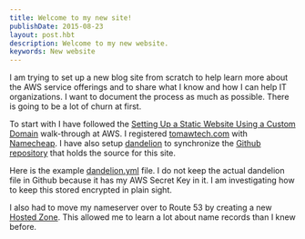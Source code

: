 ```yaml
---
title: Welcome to my new site!
publishDate: 2015-08-23
layout: post.hbt
description: Welcome to my new website.
keywords: New website
---
```

I am trying to set up a new blog site from scratch to help learn more about the AWS service offerings and to share what I know and how I can help IT organizations. I want to document the process as much as possible. There is going to be a lot of churn at first.

To start with I have followed the [Setting Up a Static Website Using a Custom Domain](http://docs.aws.amazon.com/AmazonS3/latest/dev/website-hosting-custom-domain-walkthrough.html) walk-through at AWS. I registered [tomawtech.com](http://tomawtech.com) with [Namecheap](http://www.namecheap.com). I have also setup [dandelion](https://github.com/scttnlsn/dandelion) to synchronize the [Github repository](https://github.com/flatiron32/tomawtechdotcom) that holds the source for this site.

Here is the example [dandelion.yml](https://github.com/flatiron32/tomawtechdotcom/blob/master/dandelion.yml.tmpl) file. I do not keep the actual dandelion file in Github because it has my AWS Secret Key in it. I am investigating how to keep this stored encrypted in plain sight.

I also had to move my nameserver over to Route 53 by creating a new [Hosted Zone](http://docs.aws.amazon.com/Route53/latest/DeveloperGuide/MigratingDNS.html#Step_CreateHostedZone). This allowed me to learn a lot about name records than I knew before.